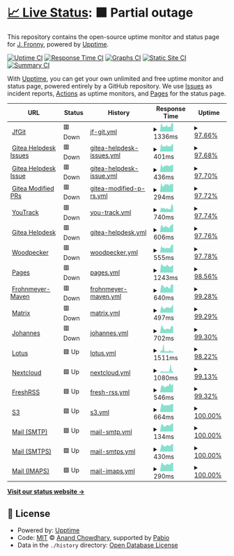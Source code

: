 # [📈 Live Status](https://JFronny.github.io/uptime): <!--live status--> **🟧 Partial outage**

This repository contains the open-source uptime monitor and status page for [J. Fronny](https://jfronny.gitlab.io/), powered by [Upptime](https://github.com/upptime/upptime).

[![Uptime CI](https://github.com/JFronny/uptime/workflows/Uptime%20CI/badge.svg)](https://github.com/JFronny/uptime/actions?query=workflow%3A%22Uptime+CI%22)
[![Response Time CI](https://github.com/JFronny/uptime/workflows/Response%20Time%20CI/badge.svg)](https://github.com/JFronny/uptime/actions?query=workflow%3A%22Response+Time+CI%22)
[![Graphs CI](https://github.com/JFronny/uptime/workflows/Graphs%20CI/badge.svg)](https://github.com/JFronny/uptime/actions?query=workflow%3A%22Graphs+CI%22)
[![Static Site CI](https://github.com/JFronny/uptime/workflows/Static%20Site%20CI/badge.svg)](https://github.com/JFronny/uptime/actions?query=workflow%3A%22Static+Site+CI%22)
[![Summary CI](https://github.com/JFronny/uptime/workflows/Summary%20CI/badge.svg)](https://github.com/JFronny/uptime/actions?query=workflow%3A%22Summary+CI%22)

With [Upptime](https://upptime.js.org), you can get your own unlimited and free uptime monitor and status page, powered entirely by a GitHub repository. We use [Issues](https://github.com/JFronny/uptime/issues) as incident reports, [Actions](https://github.com/JFronny/uptime/actions) as uptime monitors, and [Pages](https://JFronny.github.io/uptime) for the status page.

<!--start: status pages-->
<!-- This summary is generated by Upptime (https://github.com/upptime/upptime) -->
<!-- Do not edit this manually, your changes will be overwritten -->
<!-- prettier-ignore -->
| URL | Status | History | Response Time | Uptime |
| --- | ------ | ------- | ------------- | ------ |
| <img alt="" src="https://icons.duckduckgo.com/ip3/git.frohnmeyer-wds.de.ico" height="13"> [JfGit](https://git.frohnmeyer-wds.de/) | 🟥 Down | [jf-git.yml](https://github.com/JFronny/uptime/commits/HEAD/history/jf-git.yml) | <details><summary><img alt="Response time graph" src="./graphs/jf-git/response-time-week.png" height="20"> 1336ms</summary><br><a href="https://JFronny.github.io/uptime/history/jf-git"><img alt="Response time 987" src="https://img.shields.io/endpoint?url=https%3A%2F%2Fraw.githubusercontent.com%2FJFronny%2Fuptime%2FHEAD%2Fapi%2Fjf-git%2Fresponse-time.json"></a><br><a href="https://JFronny.github.io/uptime/history/jf-git"><img alt="24-hour response time 1807" src="https://img.shields.io/endpoint?url=https%3A%2F%2Fraw.githubusercontent.com%2FJFronny%2Fuptime%2FHEAD%2Fapi%2Fjf-git%2Fresponse-time-day.json"></a><br><a href="https://JFronny.github.io/uptime/history/jf-git"><img alt="7-day response time 1336" src="https://img.shields.io/endpoint?url=https%3A%2F%2Fraw.githubusercontent.com%2FJFronny%2Fuptime%2FHEAD%2Fapi%2Fjf-git%2Fresponse-time-week.json"></a><br><a href="https://JFronny.github.io/uptime/history/jf-git"><img alt="30-day response time 1334" src="https://img.shields.io/endpoint?url=https%3A%2F%2Fraw.githubusercontent.com%2FJFronny%2Fuptime%2FHEAD%2Fapi%2Fjf-git%2Fresponse-time-month.json"></a><br><a href="https://JFronny.github.io/uptime/history/jf-git"><img alt="1-year response time 987" src="https://img.shields.io/endpoint?url=https%3A%2F%2Fraw.githubusercontent.com%2FJFronny%2Fuptime%2FHEAD%2Fapi%2Fjf-git%2Fresponse-time-year.json"></a></details> | <details><summary><a href="https://JFronny.github.io/uptime/history/jf-git">97.66%</a></summary><a href="https://JFronny.github.io/uptime/history/jf-git"><img alt="All-time uptime 98.47%" src="https://img.shields.io/endpoint?url=https%3A%2F%2Fraw.githubusercontent.com%2FJFronny%2Fuptime%2FHEAD%2Fapi%2Fjf-git%2Fuptime.json"></a><br><a href="https://JFronny.github.io/uptime/history/jf-git"><img alt="24-hour uptime 99.62%" src="https://img.shields.io/endpoint?url=https%3A%2F%2Fraw.githubusercontent.com%2FJFronny%2Fuptime%2FHEAD%2Fapi%2Fjf-git%2Fuptime-day.json"></a><br><a href="https://JFronny.github.io/uptime/history/jf-git"><img alt="7-day uptime 97.66%" src="https://img.shields.io/endpoint?url=https%3A%2F%2Fraw.githubusercontent.com%2FJFronny%2Fuptime%2FHEAD%2Fapi%2Fjf-git%2Fuptime-week.json"></a><br><a href="https://JFronny.github.io/uptime/history/jf-git"><img alt="30-day uptime 99.23%" src="https://img.shields.io/endpoint?url=https%3A%2F%2Fraw.githubusercontent.com%2FJFronny%2Fuptime%2FHEAD%2Fapi%2Fjf-git%2Fuptime-month.json"></a><br><a href="https://JFronny.github.io/uptime/history/jf-git"><img alt="1-year uptime 98.47%" src="https://img.shields.io/endpoint?url=https%3A%2F%2Fraw.githubusercontent.com%2FJFronny%2Fuptime%2FHEAD%2Fapi%2Fjf-git%2Fuptime-year.json"></a></details>
| <img alt="" src="https://icons.duckduckgo.com/ip3/git.frohnmeyer-wds.de.ico" height="13"> [Gitea Helpdesk Issues](https://git.frohnmeyer-wds.de/Johannes/Gitea-Helpdesk/issues) | 🟥 Down | [gitea-helpdesk-issues.yml](https://github.com/JFronny/uptime/commits/HEAD/history/gitea-helpdesk-issues.yml) | <details><summary><img alt="Response time graph" src="./graphs/gitea-helpdesk-issues/response-time-week.png" height="20"> 401ms</summary><br><a href="https://JFronny.github.io/uptime/history/gitea-helpdesk-issues"><img alt="Response time 353" src="https://img.shields.io/endpoint?url=https%3A%2F%2Fraw.githubusercontent.com%2FJFronny%2Fuptime%2FHEAD%2Fapi%2Fgitea-helpdesk-issues%2Fresponse-time.json"></a><br><a href="https://JFronny.github.io/uptime/history/gitea-helpdesk-issues"><img alt="24-hour response time 516" src="https://img.shields.io/endpoint?url=https%3A%2F%2Fraw.githubusercontent.com%2FJFronny%2Fuptime%2FHEAD%2Fapi%2Fgitea-helpdesk-issues%2Fresponse-time-day.json"></a><br><a href="https://JFronny.github.io/uptime/history/gitea-helpdesk-issues"><img alt="7-day response time 401" src="https://img.shields.io/endpoint?url=https%3A%2F%2Fraw.githubusercontent.com%2FJFronny%2Fuptime%2FHEAD%2Fapi%2Fgitea-helpdesk-issues%2Fresponse-time-week.json"></a><br><a href="https://JFronny.github.io/uptime/history/gitea-helpdesk-issues"><img alt="30-day response time 397" src="https://img.shields.io/endpoint?url=https%3A%2F%2Fraw.githubusercontent.com%2FJFronny%2Fuptime%2FHEAD%2Fapi%2Fgitea-helpdesk-issues%2Fresponse-time-month.json"></a><br><a href="https://JFronny.github.io/uptime/history/gitea-helpdesk-issues"><img alt="1-year response time 353" src="https://img.shields.io/endpoint?url=https%3A%2F%2Fraw.githubusercontent.com%2FJFronny%2Fuptime%2FHEAD%2Fapi%2Fgitea-helpdesk-issues%2Fresponse-time-year.json"></a></details> | <details><summary><a href="https://JFronny.github.io/uptime/history/gitea-helpdesk-issues">97.68%</a></summary><a href="https://JFronny.github.io/uptime/history/gitea-helpdesk-issues"><img alt="All-time uptime 98.48%" src="https://img.shields.io/endpoint?url=https%3A%2F%2Fraw.githubusercontent.com%2FJFronny%2Fuptime%2FHEAD%2Fapi%2Fgitea-helpdesk-issues%2Fuptime.json"></a><br><a href="https://JFronny.github.io/uptime/history/gitea-helpdesk-issues"><img alt="24-hour uptime 99.65%" src="https://img.shields.io/endpoint?url=https%3A%2F%2Fraw.githubusercontent.com%2FJFronny%2Fuptime%2FHEAD%2Fapi%2Fgitea-helpdesk-issues%2Fuptime-day.json"></a><br><a href="https://JFronny.github.io/uptime/history/gitea-helpdesk-issues"><img alt="7-day uptime 97.68%" src="https://img.shields.io/endpoint?url=https%3A%2F%2Fraw.githubusercontent.com%2FJFronny%2Fuptime%2FHEAD%2Fapi%2Fgitea-helpdesk-issues%2Fuptime-week.json"></a><br><a href="https://JFronny.github.io/uptime/history/gitea-helpdesk-issues"><img alt="30-day uptime 99.23%" src="https://img.shields.io/endpoint?url=https%3A%2F%2Fraw.githubusercontent.com%2FJFronny%2Fuptime%2FHEAD%2Fapi%2Fgitea-helpdesk-issues%2Fuptime-month.json"></a><br><a href="https://JFronny.github.io/uptime/history/gitea-helpdesk-issues"><img alt="1-year uptime 98.48%" src="https://img.shields.io/endpoint?url=https%3A%2F%2Fraw.githubusercontent.com%2FJFronny%2Fuptime%2FHEAD%2Fapi%2Fgitea-helpdesk-issues%2Fuptime-year.json"></a></details>
| <img alt="" src="https://icons.duckduckgo.com/ip3/git.frohnmeyer-wds.de.ico" height="13"> [Gitea Helpdesk Issue](https://git.frohnmeyer-wds.de/Johannes/Gitea-Helpdesk/issues/1) | 🟥 Down | [gitea-helpdesk-issue.yml](https://github.com/JFronny/uptime/commits/HEAD/history/gitea-helpdesk-issue.yml) | <details><summary><img alt="Response time graph" src="./graphs/gitea-helpdesk-issue/response-time-week.png" height="20"> 436ms</summary><br><a href="https://JFronny.github.io/uptime/history/gitea-helpdesk-issue"><img alt="Response time 305" src="https://img.shields.io/endpoint?url=https%3A%2F%2Fraw.githubusercontent.com%2FJFronny%2Fuptime%2FHEAD%2Fapi%2Fgitea-helpdesk-issue%2Fresponse-time.json"></a><br><a href="https://JFronny.github.io/uptime/history/gitea-helpdesk-issue"><img alt="24-hour response time 517" src="https://img.shields.io/endpoint?url=https%3A%2F%2Fraw.githubusercontent.com%2FJFronny%2Fuptime%2FHEAD%2Fapi%2Fgitea-helpdesk-issue%2Fresponse-time-day.json"></a><br><a href="https://JFronny.github.io/uptime/history/gitea-helpdesk-issue"><img alt="7-day response time 436" src="https://img.shields.io/endpoint?url=https%3A%2F%2Fraw.githubusercontent.com%2FJFronny%2Fuptime%2FHEAD%2Fapi%2Fgitea-helpdesk-issue%2Fresponse-time-week.json"></a><br><a href="https://JFronny.github.io/uptime/history/gitea-helpdesk-issue"><img alt="30-day response time 425" src="https://img.shields.io/endpoint?url=https%3A%2F%2Fraw.githubusercontent.com%2FJFronny%2Fuptime%2FHEAD%2Fapi%2Fgitea-helpdesk-issue%2Fresponse-time-month.json"></a><br><a href="https://JFronny.github.io/uptime/history/gitea-helpdesk-issue"><img alt="1-year response time 305" src="https://img.shields.io/endpoint?url=https%3A%2F%2Fraw.githubusercontent.com%2FJFronny%2Fuptime%2FHEAD%2Fapi%2Fgitea-helpdesk-issue%2Fresponse-time-year.json"></a></details> | <details><summary><a href="https://JFronny.github.io/uptime/history/gitea-helpdesk-issue">97.70%</a></summary><a href="https://JFronny.github.io/uptime/history/gitea-helpdesk-issue"><img alt="All-time uptime 98.55%" src="https://img.shields.io/endpoint?url=https%3A%2F%2Fraw.githubusercontent.com%2FJFronny%2Fuptime%2FHEAD%2Fapi%2Fgitea-helpdesk-issue%2Fuptime.json"></a><br><a href="https://JFronny.github.io/uptime/history/gitea-helpdesk-issue"><img alt="24-hour uptime 99.69%" src="https://img.shields.io/endpoint?url=https%3A%2F%2Fraw.githubusercontent.com%2FJFronny%2Fuptime%2FHEAD%2Fapi%2Fgitea-helpdesk-issue%2Fuptime-day.json"></a><br><a href="https://JFronny.github.io/uptime/history/gitea-helpdesk-issue"><img alt="7-day uptime 97.70%" src="https://img.shields.io/endpoint?url=https%3A%2F%2Fraw.githubusercontent.com%2FJFronny%2Fuptime%2FHEAD%2Fapi%2Fgitea-helpdesk-issue%2Fuptime-week.json"></a><br><a href="https://JFronny.github.io/uptime/history/gitea-helpdesk-issue"><img alt="30-day uptime 99.24%" src="https://img.shields.io/endpoint?url=https%3A%2F%2Fraw.githubusercontent.com%2FJFronny%2Fuptime%2FHEAD%2Fapi%2Fgitea-helpdesk-issue%2Fuptime-month.json"></a><br><a href="https://JFronny.github.io/uptime/history/gitea-helpdesk-issue"><img alt="1-year uptime 98.55%" src="https://img.shields.io/endpoint?url=https%3A%2F%2Fraw.githubusercontent.com%2FJFronny%2Fuptime%2FHEAD%2Fapi%2Fgitea-helpdesk-issue%2Fuptime-year.json"></a></details>
| <img alt="" src="https://icons.duckduckgo.com/ip3/git.frohnmeyer-wds.de.ico" height="13"> [Gitea Modified PRs](https://git.frohnmeyer-wds.de/JfMods/VersionChanger/pulls) | 🟥 Down | [gitea-modified-p-rs.yml](https://github.com/JFronny/uptime/commits/HEAD/history/gitea-modified-p-rs.yml) | <details><summary><img alt="Response time graph" src="./graphs/gitea-modified-p-rs/response-time-week.png" height="20"> 294ms</summary><br><a href="https://JFronny.github.io/uptime/history/gitea-modified-p-rs"><img alt="Response time 261" src="https://img.shields.io/endpoint?url=https%3A%2F%2Fraw.githubusercontent.com%2FJFronny%2Fuptime%2FHEAD%2Fapi%2Fgitea-modified-p-rs%2Fresponse-time.json"></a><br><a href="https://JFronny.github.io/uptime/history/gitea-modified-p-rs"><img alt="24-hour response time 339" src="https://img.shields.io/endpoint?url=https%3A%2F%2Fraw.githubusercontent.com%2FJFronny%2Fuptime%2FHEAD%2Fapi%2Fgitea-modified-p-rs%2Fresponse-time-day.json"></a><br><a href="https://JFronny.github.io/uptime/history/gitea-modified-p-rs"><img alt="7-day response time 294" src="https://img.shields.io/endpoint?url=https%3A%2F%2Fraw.githubusercontent.com%2FJFronny%2Fuptime%2FHEAD%2Fapi%2Fgitea-modified-p-rs%2Fresponse-time-week.json"></a><br><a href="https://JFronny.github.io/uptime/history/gitea-modified-p-rs"><img alt="30-day response time 271" src="https://img.shields.io/endpoint?url=https%3A%2F%2Fraw.githubusercontent.com%2FJFronny%2Fuptime%2FHEAD%2Fapi%2Fgitea-modified-p-rs%2Fresponse-time-month.json"></a><br><a href="https://JFronny.github.io/uptime/history/gitea-modified-p-rs"><img alt="1-year response time 261" src="https://img.shields.io/endpoint?url=https%3A%2F%2Fraw.githubusercontent.com%2FJFronny%2Fuptime%2FHEAD%2Fapi%2Fgitea-modified-p-rs%2Fresponse-time-year.json"></a></details> | <details><summary><a href="https://JFronny.github.io/uptime/history/gitea-modified-p-rs">97.72%</a></summary><a href="https://JFronny.github.io/uptime/history/gitea-modified-p-rs"><img alt="All-time uptime 98.64%" src="https://img.shields.io/endpoint?url=https%3A%2F%2Fraw.githubusercontent.com%2FJFronny%2Fuptime%2FHEAD%2Fapi%2Fgitea-modified-p-rs%2Fuptime.json"></a><br><a href="https://JFronny.github.io/uptime/history/gitea-modified-p-rs"><img alt="24-hour uptime 99.72%" src="https://img.shields.io/endpoint?url=https%3A%2F%2Fraw.githubusercontent.com%2FJFronny%2Fuptime%2FHEAD%2Fapi%2Fgitea-modified-p-rs%2Fuptime-day.json"></a><br><a href="https://JFronny.github.io/uptime/history/gitea-modified-p-rs"><img alt="7-day uptime 97.72%" src="https://img.shields.io/endpoint?url=https%3A%2F%2Fraw.githubusercontent.com%2FJFronny%2Fuptime%2FHEAD%2Fapi%2Fgitea-modified-p-rs%2Fuptime-week.json"></a><br><a href="https://JFronny.github.io/uptime/history/gitea-modified-p-rs"><img alt="30-day uptime 99.24%" src="https://img.shields.io/endpoint?url=https%3A%2F%2Fraw.githubusercontent.com%2FJFronny%2Fuptime%2FHEAD%2Fapi%2Fgitea-modified-p-rs%2Fuptime-month.json"></a><br><a href="https://JFronny.github.io/uptime/history/gitea-modified-p-rs"><img alt="1-year uptime 98.64%" src="https://img.shields.io/endpoint?url=https%3A%2F%2Fraw.githubusercontent.com%2FJFronny%2Fuptime%2FHEAD%2Fapi%2Fgitea-modified-p-rs%2Fuptime-year.json"></a></details>
| <img alt="" src="https://icons.duckduckgo.com/ip3/youtrack.frohnmeyer-wds.de.ico" height="13"> [YouTrack](https://youtrack.frohnmeyer-wds.de/form/cc0e428b-e887-4487-a90a-9e12b28ff4a4) | 🟥 Down | [you-track.yml](https://github.com/JFronny/uptime/commits/HEAD/history/you-track.yml) | <details><summary><img alt="Response time graph" src="./graphs/you-track/response-time-week.png" height="20"> 740ms</summary><br><a href="https://JFronny.github.io/uptime/history/you-track"><img alt="Response time 678" src="https://img.shields.io/endpoint?url=https%3A%2F%2Fraw.githubusercontent.com%2FJFronny%2Fuptime%2FHEAD%2Fapi%2Fyou-track%2Fresponse-time.json"></a><br><a href="https://JFronny.github.io/uptime/history/you-track"><img alt="24-hour response time 926" src="https://img.shields.io/endpoint?url=https%3A%2F%2Fraw.githubusercontent.com%2FJFronny%2Fuptime%2FHEAD%2Fapi%2Fyou-track%2Fresponse-time-day.json"></a><br><a href="https://JFronny.github.io/uptime/history/you-track"><img alt="7-day response time 740" src="https://img.shields.io/endpoint?url=https%3A%2F%2Fraw.githubusercontent.com%2FJFronny%2Fuptime%2FHEAD%2Fapi%2Fyou-track%2Fresponse-time-week.json"></a><br><a href="https://JFronny.github.io/uptime/history/you-track"><img alt="30-day response time 710" src="https://img.shields.io/endpoint?url=https%3A%2F%2Fraw.githubusercontent.com%2FJFronny%2Fuptime%2FHEAD%2Fapi%2Fyou-track%2Fresponse-time-month.json"></a><br><a href="https://JFronny.github.io/uptime/history/you-track"><img alt="1-year response time 678" src="https://img.shields.io/endpoint?url=https%3A%2F%2Fraw.githubusercontent.com%2FJFronny%2Fuptime%2FHEAD%2Fapi%2Fyou-track%2Fresponse-time-year.json"></a></details> | <details><summary><a href="https://JFronny.github.io/uptime/history/you-track">97.74%</a></summary><a href="https://JFronny.github.io/uptime/history/you-track"><img alt="All-time uptime 98.97%" src="https://img.shields.io/endpoint?url=https%3A%2F%2Fraw.githubusercontent.com%2FJFronny%2Fuptime%2FHEAD%2Fapi%2Fyou-track%2Fuptime.json"></a><br><a href="https://JFronny.github.io/uptime/history/you-track"><img alt="24-hour uptime 99.76%" src="https://img.shields.io/endpoint?url=https%3A%2F%2Fraw.githubusercontent.com%2FJFronny%2Fuptime%2FHEAD%2Fapi%2Fyou-track%2Fuptime-day.json"></a><br><a href="https://JFronny.github.io/uptime/history/you-track"><img alt="7-day uptime 97.74%" src="https://img.shields.io/endpoint?url=https%3A%2F%2Fraw.githubusercontent.com%2FJFronny%2Fuptime%2FHEAD%2Fapi%2Fyou-track%2Fuptime-week.json"></a><br><a href="https://JFronny.github.io/uptime/history/you-track"><img alt="30-day uptime 99.21%" src="https://img.shields.io/endpoint?url=https%3A%2F%2Fraw.githubusercontent.com%2FJFronny%2Fuptime%2FHEAD%2Fapi%2Fyou-track%2Fuptime-month.json"></a><br><a href="https://JFronny.github.io/uptime/history/you-track"><img alt="1-year uptime 98.97%" src="https://img.shields.io/endpoint?url=https%3A%2F%2Fraw.githubusercontent.com%2FJFronny%2Fuptime%2FHEAD%2Fapi%2Fyou-track%2Fuptime-year.json"></a></details>
| <img alt="" src="https://icons.duckduckgo.com/ip3/helpdesk.frohnmeyer-wds.de.ico" height="13"> [Gitea Helpdesk](https://helpdesk.frohnmeyer-wds.de/) | 🟥 Down | [gitea-helpdesk.yml](https://github.com/JFronny/uptime/commits/HEAD/history/gitea-helpdesk.yml) | <details><summary><img alt="Response time graph" src="./graphs/gitea-helpdesk/response-time-week.png" height="20"> 606ms</summary><br><a href="https://JFronny.github.io/uptime/history/gitea-helpdesk"><img alt="Response time 622" src="https://img.shields.io/endpoint?url=https%3A%2F%2Fraw.githubusercontent.com%2FJFronny%2Fuptime%2FHEAD%2Fapi%2Fgitea-helpdesk%2Fresponse-time.json"></a><br><a href="https://JFronny.github.io/uptime/history/gitea-helpdesk"><img alt="24-hour response time 827" src="https://img.shields.io/endpoint?url=https%3A%2F%2Fraw.githubusercontent.com%2FJFronny%2Fuptime%2FHEAD%2Fapi%2Fgitea-helpdesk%2Fresponse-time-day.json"></a><br><a href="https://JFronny.github.io/uptime/history/gitea-helpdesk"><img alt="7-day response time 606" src="https://img.shields.io/endpoint?url=https%3A%2F%2Fraw.githubusercontent.com%2FJFronny%2Fuptime%2FHEAD%2Fapi%2Fgitea-helpdesk%2Fresponse-time-week.json"></a><br><a href="https://JFronny.github.io/uptime/history/gitea-helpdesk"><img alt="30-day response time 634" src="https://img.shields.io/endpoint?url=https%3A%2F%2Fraw.githubusercontent.com%2FJFronny%2Fuptime%2FHEAD%2Fapi%2Fgitea-helpdesk%2Fresponse-time-month.json"></a><br><a href="https://JFronny.github.io/uptime/history/gitea-helpdesk"><img alt="1-year response time 622" src="https://img.shields.io/endpoint?url=https%3A%2F%2Fraw.githubusercontent.com%2FJFronny%2Fuptime%2FHEAD%2Fapi%2Fgitea-helpdesk%2Fresponse-time-year.json"></a></details> | <details><summary><a href="https://JFronny.github.io/uptime/history/gitea-helpdesk">97.76%</a></summary><a href="https://JFronny.github.io/uptime/history/gitea-helpdesk"><img alt="All-time uptime 99.00%" src="https://img.shields.io/endpoint?url=https%3A%2F%2Fraw.githubusercontent.com%2FJFronny%2Fuptime%2FHEAD%2Fapi%2Fgitea-helpdesk%2Fuptime.json"></a><br><a href="https://JFronny.github.io/uptime/history/gitea-helpdesk"><img alt="24-hour uptime 99.79%" src="https://img.shields.io/endpoint?url=https%3A%2F%2Fraw.githubusercontent.com%2FJFronny%2Fuptime%2FHEAD%2Fapi%2Fgitea-helpdesk%2Fuptime-day.json"></a><br><a href="https://JFronny.github.io/uptime/history/gitea-helpdesk"><img alt="7-day uptime 97.76%" src="https://img.shields.io/endpoint?url=https%3A%2F%2Fraw.githubusercontent.com%2FJFronny%2Fuptime%2FHEAD%2Fapi%2Fgitea-helpdesk%2Fuptime-week.json"></a><br><a href="https://JFronny.github.io/uptime/history/gitea-helpdesk"><img alt="30-day uptime 99.30%" src="https://img.shields.io/endpoint?url=https%3A%2F%2Fraw.githubusercontent.com%2FJFronny%2Fuptime%2FHEAD%2Fapi%2Fgitea-helpdesk%2Fuptime-month.json"></a><br><a href="https://JFronny.github.io/uptime/history/gitea-helpdesk"><img alt="1-year uptime 99.00%" src="https://img.shields.io/endpoint?url=https%3A%2F%2Fraw.githubusercontent.com%2FJFronny%2Fuptime%2FHEAD%2Fapi%2Fgitea-helpdesk%2Fuptime-year.json"></a></details>
| <img alt="" src="https://icons.duckduckgo.com/ip3/ci.frohnmeyer-wds.de.ico" height="13"> [Woodpecker](https://ci.frohnmeyer-wds.de/repos/28) | 🟥 Down | [woodpecker.yml](https://github.com/JFronny/uptime/commits/HEAD/history/woodpecker.yml) | <details><summary><img alt="Response time graph" src="./graphs/woodpecker/response-time-week.png" height="20"> 555ms</summary><br><a href="https://JFronny.github.io/uptime/history/woodpecker"><img alt="Response time 630" src="https://img.shields.io/endpoint?url=https%3A%2F%2Fraw.githubusercontent.com%2FJFronny%2Fuptime%2FHEAD%2Fapi%2Fwoodpecker%2Fresponse-time.json"></a><br><a href="https://JFronny.github.io/uptime/history/woodpecker"><img alt="24-hour response time 792" src="https://img.shields.io/endpoint?url=https%3A%2F%2Fraw.githubusercontent.com%2FJFronny%2Fuptime%2FHEAD%2Fapi%2Fwoodpecker%2Fresponse-time-day.json"></a><br><a href="https://JFronny.github.io/uptime/history/woodpecker"><img alt="7-day response time 555" src="https://img.shields.io/endpoint?url=https%3A%2F%2Fraw.githubusercontent.com%2FJFronny%2Fuptime%2FHEAD%2Fapi%2Fwoodpecker%2Fresponse-time-week.json"></a><br><a href="https://JFronny.github.io/uptime/history/woodpecker"><img alt="30-day response time 616" src="https://img.shields.io/endpoint?url=https%3A%2F%2Fraw.githubusercontent.com%2FJFronny%2Fuptime%2FHEAD%2Fapi%2Fwoodpecker%2Fresponse-time-month.json"></a><br><a href="https://JFronny.github.io/uptime/history/woodpecker"><img alt="1-year response time 630" src="https://img.shields.io/endpoint?url=https%3A%2F%2Fraw.githubusercontent.com%2FJFronny%2Fuptime%2FHEAD%2Fapi%2Fwoodpecker%2Fresponse-time-year.json"></a></details> | <details><summary><a href="https://JFronny.github.io/uptime/history/woodpecker">97.78%</a></summary><a href="https://JFronny.github.io/uptime/history/woodpecker"><img alt="All-time uptime 96.31%" src="https://img.shields.io/endpoint?url=https%3A%2F%2Fraw.githubusercontent.com%2FJFronny%2Fuptime%2FHEAD%2Fapi%2Fwoodpecker%2Fuptime.json"></a><br><a href="https://JFronny.github.io/uptime/history/woodpecker"><img alt="24-hour uptime 99.83%" src="https://img.shields.io/endpoint?url=https%3A%2F%2Fraw.githubusercontent.com%2FJFronny%2Fuptime%2FHEAD%2Fapi%2Fwoodpecker%2Fuptime-day.json"></a><br><a href="https://JFronny.github.io/uptime/history/woodpecker"><img alt="7-day uptime 97.78%" src="https://img.shields.io/endpoint?url=https%3A%2F%2Fraw.githubusercontent.com%2FJFronny%2Fuptime%2FHEAD%2Fapi%2Fwoodpecker%2Fuptime-week.json"></a><br><a href="https://JFronny.github.io/uptime/history/woodpecker"><img alt="30-day uptime 99.49%" src="https://img.shields.io/endpoint?url=https%3A%2F%2Fraw.githubusercontent.com%2FJFronny%2Fuptime%2FHEAD%2Fapi%2Fwoodpecker%2Fuptime-month.json"></a><br><a href="https://JFronny.github.io/uptime/history/woodpecker"><img alt="1-year uptime 96.31%" src="https://img.shields.io/endpoint?url=https%3A%2F%2Fraw.githubusercontent.com%2FJFronny%2Fuptime%2FHEAD%2Fapi%2Fwoodpecker%2Fuptime-year.json"></a></details>
| <img alt="" src="https://icons.duckduckgo.com/ip3/pages.frohnmeyer-wds.de.ico" height="13"> [Pages](https://pages.frohnmeyer-wds.de/JfMods/Respackopts/) | 🟥 Down | [pages.yml](https://github.com/JFronny/uptime/commits/HEAD/history/pages.yml) | <details><summary><img alt="Response time graph" src="./graphs/pages/response-time-week.png" height="20"> 1243ms</summary><br><a href="https://JFronny.github.io/uptime/history/pages"><img alt="Response time 682" src="https://img.shields.io/endpoint?url=https%3A%2F%2Fraw.githubusercontent.com%2FJFronny%2Fuptime%2FHEAD%2Fapi%2Fpages%2Fresponse-time.json"></a><br><a href="https://JFronny.github.io/uptime/history/pages"><img alt="24-hour response time 1390" src="https://img.shields.io/endpoint?url=https%3A%2F%2Fraw.githubusercontent.com%2FJFronny%2Fuptime%2FHEAD%2Fapi%2Fpages%2Fresponse-time-day.json"></a><br><a href="https://JFronny.github.io/uptime/history/pages"><img alt="7-day response time 1243" src="https://img.shields.io/endpoint?url=https%3A%2F%2Fraw.githubusercontent.com%2FJFronny%2Fuptime%2FHEAD%2Fapi%2Fpages%2Fresponse-time-week.json"></a><br><a href="https://JFronny.github.io/uptime/history/pages"><img alt="30-day response time 936" src="https://img.shields.io/endpoint?url=https%3A%2F%2Fraw.githubusercontent.com%2FJFronny%2Fuptime%2FHEAD%2Fapi%2Fpages%2Fresponse-time-month.json"></a><br><a href="https://JFronny.github.io/uptime/history/pages"><img alt="1-year response time 682" src="https://img.shields.io/endpoint?url=https%3A%2F%2Fraw.githubusercontent.com%2FJFronny%2Fuptime%2FHEAD%2Fapi%2Fpages%2Fresponse-time-year.json"></a></details> | <details><summary><a href="https://JFronny.github.io/uptime/history/pages">98.56%</a></summary><a href="https://JFronny.github.io/uptime/history/pages"><img alt="All-time uptime 99.14%" src="https://img.shields.io/endpoint?url=https%3A%2F%2Fraw.githubusercontent.com%2FJFronny%2Fuptime%2FHEAD%2Fapi%2Fpages%2Fuptime.json"></a><br><a href="https://JFronny.github.io/uptime/history/pages"><img alt="24-hour uptime 99.86%" src="https://img.shields.io/endpoint?url=https%3A%2F%2Fraw.githubusercontent.com%2FJFronny%2Fuptime%2FHEAD%2Fapi%2Fpages%2Fuptime-day.json"></a><br><a href="https://JFronny.github.io/uptime/history/pages"><img alt="7-day uptime 98.56%" src="https://img.shields.io/endpoint?url=https%3A%2F%2Fraw.githubusercontent.com%2FJFronny%2Fuptime%2FHEAD%2Fapi%2Fpages%2Fuptime-week.json"></a><br><a href="https://JFronny.github.io/uptime/history/pages"><img alt="30-day uptime 99.39%" src="https://img.shields.io/endpoint?url=https%3A%2F%2Fraw.githubusercontent.com%2FJFronny%2Fuptime%2FHEAD%2Fapi%2Fpages%2Fuptime-month.json"></a><br><a href="https://JFronny.github.io/uptime/history/pages"><img alt="1-year uptime 99.14%" src="https://img.shields.io/endpoint?url=https%3A%2F%2Fraw.githubusercontent.com%2FJFronny%2Fuptime%2FHEAD%2Fapi%2Fpages%2Fuptime-year.json"></a></details>
| <img alt="" src="https://icons.duckduckgo.com/ip3/maven.frohnmeyer-wds.de.ico" height="13"> [Frohnmeyer-Maven](https://maven.frohnmeyer-wds.de/artifacts/io/gitlab/jfronny/commons-bom/maven-metadata.xml) | 🟥 Down | [frohnmeyer-maven.yml](https://github.com/JFronny/uptime/commits/HEAD/history/frohnmeyer-maven.yml) | <details><summary><img alt="Response time graph" src="./graphs/frohnmeyer-maven/response-time-week.png" height="20"> 640ms</summary><br><a href="https://JFronny.github.io/uptime/history/frohnmeyer-maven"><img alt="Response time 577" src="https://img.shields.io/endpoint?url=https%3A%2F%2Fraw.githubusercontent.com%2FJFronny%2Fuptime%2FHEAD%2Fapi%2Ffrohnmeyer-maven%2Fresponse-time.json"></a><br><a href="https://JFronny.github.io/uptime/history/frohnmeyer-maven"><img alt="24-hour response time 807" src="https://img.shields.io/endpoint?url=https%3A%2F%2Fraw.githubusercontent.com%2FJFronny%2Fuptime%2FHEAD%2Fapi%2Ffrohnmeyer-maven%2Fresponse-time-day.json"></a><br><a href="https://JFronny.github.io/uptime/history/frohnmeyer-maven"><img alt="7-day response time 640" src="https://img.shields.io/endpoint?url=https%3A%2F%2Fraw.githubusercontent.com%2FJFronny%2Fuptime%2FHEAD%2Fapi%2Ffrohnmeyer-maven%2Fresponse-time-week.json"></a><br><a href="https://JFronny.github.io/uptime/history/frohnmeyer-maven"><img alt="30-day response time 602" src="https://img.shields.io/endpoint?url=https%3A%2F%2Fraw.githubusercontent.com%2FJFronny%2Fuptime%2FHEAD%2Fapi%2Ffrohnmeyer-maven%2Fresponse-time-month.json"></a><br><a href="https://JFronny.github.io/uptime/history/frohnmeyer-maven"><img alt="1-year response time 577" src="https://img.shields.io/endpoint?url=https%3A%2F%2Fraw.githubusercontent.com%2FJFronny%2Fuptime%2FHEAD%2Fapi%2Ffrohnmeyer-maven%2Fresponse-time-year.json"></a></details> | <details><summary><a href="https://JFronny.github.io/uptime/history/frohnmeyer-maven">99.28%</a></summary><a href="https://JFronny.github.io/uptime/history/frohnmeyer-maven"><img alt="All-time uptime 99.21%" src="https://img.shields.io/endpoint?url=https%3A%2F%2Fraw.githubusercontent.com%2FJFronny%2Fuptime%2FHEAD%2Fapi%2Ffrohnmeyer-maven%2Fuptime.json"></a><br><a href="https://JFronny.github.io/uptime/history/frohnmeyer-maven"><img alt="24-hour uptime 99.89%" src="https://img.shields.io/endpoint?url=https%3A%2F%2Fraw.githubusercontent.com%2FJFronny%2Fuptime%2FHEAD%2Fapi%2Ffrohnmeyer-maven%2Fuptime-day.json"></a><br><a href="https://JFronny.github.io/uptime/history/frohnmeyer-maven"><img alt="7-day uptime 99.28%" src="https://img.shields.io/endpoint?url=https%3A%2F%2Fraw.githubusercontent.com%2FJFronny%2Fuptime%2FHEAD%2Fapi%2Ffrohnmeyer-maven%2Fuptime-week.json"></a><br><a href="https://JFronny.github.io/uptime/history/frohnmeyer-maven"><img alt="30-day uptime 99.79%" src="https://img.shields.io/endpoint?url=https%3A%2F%2Fraw.githubusercontent.com%2FJFronny%2Fuptime%2FHEAD%2Fapi%2Ffrohnmeyer-maven%2Fuptime-month.json"></a><br><a href="https://JFronny.github.io/uptime/history/frohnmeyer-maven"><img alt="1-year uptime 99.21%" src="https://img.shields.io/endpoint?url=https%3A%2F%2Fraw.githubusercontent.com%2FJFronny%2Fuptime%2FHEAD%2Fapi%2Ffrohnmeyer-maven%2Fuptime-year.json"></a></details>
| <img alt="" src="https://icons.duckduckgo.com/ip3/matrix.frohnmeyer-wds.de.ico" height="13"> [Matrix](https://matrix.frohnmeyer-wds.de/_matrix/client/versions) | 🟥 Down | [matrix.yml](https://github.com/JFronny/uptime/commits/HEAD/history/matrix.yml) | <details><summary><img alt="Response time graph" src="./graphs/matrix/response-time-week.png" height="20"> 497ms</summary><br><a href="https://JFronny.github.io/uptime/history/matrix"><img alt="Response time 544" src="https://img.shields.io/endpoint?url=https%3A%2F%2Fraw.githubusercontent.com%2FJFronny%2Fuptime%2FHEAD%2Fapi%2Fmatrix%2Fresponse-time.json"></a><br><a href="https://JFronny.github.io/uptime/history/matrix"><img alt="24-hour response time 752" src="https://img.shields.io/endpoint?url=https%3A%2F%2Fraw.githubusercontent.com%2FJFronny%2Fuptime%2FHEAD%2Fapi%2Fmatrix%2Fresponse-time-day.json"></a><br><a href="https://JFronny.github.io/uptime/history/matrix"><img alt="7-day response time 497" src="https://img.shields.io/endpoint?url=https%3A%2F%2Fraw.githubusercontent.com%2FJFronny%2Fuptime%2FHEAD%2Fapi%2Fmatrix%2Fresponse-time-week.json"></a><br><a href="https://JFronny.github.io/uptime/history/matrix"><img alt="30-day response time 512" src="https://img.shields.io/endpoint?url=https%3A%2F%2Fraw.githubusercontent.com%2FJFronny%2Fuptime%2FHEAD%2Fapi%2Fmatrix%2Fresponse-time-month.json"></a><br><a href="https://JFronny.github.io/uptime/history/matrix"><img alt="1-year response time 544" src="https://img.shields.io/endpoint?url=https%3A%2F%2Fraw.githubusercontent.com%2FJFronny%2Fuptime%2FHEAD%2Fapi%2Fmatrix%2Fresponse-time-year.json"></a></details> | <details><summary><a href="https://JFronny.github.io/uptime/history/matrix">99.29%</a></summary><a href="https://JFronny.github.io/uptime/history/matrix"><img alt="All-time uptime 98.87%" src="https://img.shields.io/endpoint?url=https%3A%2F%2Fraw.githubusercontent.com%2FJFronny%2Fuptime%2FHEAD%2Fapi%2Fmatrix%2Fuptime.json"></a><br><a href="https://JFronny.github.io/uptime/history/matrix"><img alt="24-hour uptime 99.93%" src="https://img.shields.io/endpoint?url=https%3A%2F%2Fraw.githubusercontent.com%2FJFronny%2Fuptime%2FHEAD%2Fapi%2Fmatrix%2Fuptime-day.json"></a><br><a href="https://JFronny.github.io/uptime/history/matrix"><img alt="7-day uptime 99.29%" src="https://img.shields.io/endpoint?url=https%3A%2F%2Fraw.githubusercontent.com%2FJFronny%2Fuptime%2FHEAD%2Fapi%2Fmatrix%2Fuptime-week.json"></a><br><a href="https://JFronny.github.io/uptime/history/matrix"><img alt="30-day uptime 99.84%" src="https://img.shields.io/endpoint?url=https%3A%2F%2Fraw.githubusercontent.com%2FJFronny%2Fuptime%2FHEAD%2Fapi%2Fmatrix%2Fuptime-month.json"></a><br><a href="https://JFronny.github.io/uptime/history/matrix"><img alt="1-year uptime 98.87%" src="https://img.shields.io/endpoint?url=https%3A%2F%2Fraw.githubusercontent.com%2FJFronny%2Fuptime%2FHEAD%2Fapi%2Fmatrix%2Fuptime-year.json"></a></details>
| <img alt="" src="https://icons.duckduckgo.com/ip3/johannes.frohnmeyer-wds.de.ico" height="13"> [Johannes](https://johannes.frohnmeyer-wds.de/schule/sport/praesentation/) | 🟥 Down | [johannes.yml](https://github.com/JFronny/uptime/commits/HEAD/history/johannes.yml) | <details><summary><img alt="Response time graph" src="./graphs/johannes/response-time-week.png" height="20"> 702ms</summary><br><a href="https://JFronny.github.io/uptime/history/johannes"><img alt="Response time 664" src="https://img.shields.io/endpoint?url=https%3A%2F%2Fraw.githubusercontent.com%2FJFronny%2Fuptime%2FHEAD%2Fapi%2Fjohannes%2Fresponse-time.json"></a><br><a href="https://JFronny.github.io/uptime/history/johannes"><img alt="24-hour response time 843" src="https://img.shields.io/endpoint?url=https%3A%2F%2Fraw.githubusercontent.com%2FJFronny%2Fuptime%2FHEAD%2Fapi%2Fjohannes%2Fresponse-time-day.json"></a><br><a href="https://JFronny.github.io/uptime/history/johannes"><img alt="7-day response time 702" src="https://img.shields.io/endpoint?url=https%3A%2F%2Fraw.githubusercontent.com%2FJFronny%2Fuptime%2FHEAD%2Fapi%2Fjohannes%2Fresponse-time-week.json"></a><br><a href="https://JFronny.github.io/uptime/history/johannes"><img alt="30-day response time 649" src="https://img.shields.io/endpoint?url=https%3A%2F%2Fraw.githubusercontent.com%2FJFronny%2Fuptime%2FHEAD%2Fapi%2Fjohannes%2Fresponse-time-month.json"></a><br><a href="https://JFronny.github.io/uptime/history/johannes"><img alt="1-year response time 664" src="https://img.shields.io/endpoint?url=https%3A%2F%2Fraw.githubusercontent.com%2FJFronny%2Fuptime%2FHEAD%2Fapi%2Fjohannes%2Fresponse-time-year.json"></a></details> | <details><summary><a href="https://JFronny.github.io/uptime/history/johannes">99.30%</a></summary><a href="https://JFronny.github.io/uptime/history/johannes"><img alt="All-time uptime 99.27%" src="https://img.shields.io/endpoint?url=https%3A%2F%2Fraw.githubusercontent.com%2FJFronny%2Fuptime%2FHEAD%2Fapi%2Fjohannes%2Fuptime.json"></a><br><a href="https://JFronny.github.io/uptime/history/johannes"><img alt="24-hour uptime 99.96%" src="https://img.shields.io/endpoint?url=https%3A%2F%2Fraw.githubusercontent.com%2FJFronny%2Fuptime%2FHEAD%2Fapi%2Fjohannes%2Fuptime-day.json"></a><br><a href="https://JFronny.github.io/uptime/history/johannes"><img alt="7-day uptime 99.30%" src="https://img.shields.io/endpoint?url=https%3A%2F%2Fraw.githubusercontent.com%2FJFronny%2Fuptime%2FHEAD%2Fapi%2Fjohannes%2Fuptime-week.json"></a><br><a href="https://JFronny.github.io/uptime/history/johannes"><img alt="30-day uptime 99.84%" src="https://img.shields.io/endpoint?url=https%3A%2F%2Fraw.githubusercontent.com%2FJFronny%2Fuptime%2FHEAD%2Fapi%2Fjohannes%2Fuptime-month.json"></a><br><a href="https://JFronny.github.io/uptime/history/johannes"><img alt="1-year uptime 99.27%" src="https://img.shields.io/endpoint?url=https%3A%2F%2Fraw.githubusercontent.com%2FJFronny%2Fuptime%2FHEAD%2Fapi%2Fjohannes%2Fuptime-year.json"></a></details>
| <img alt="" src="https://icons.duckduckgo.com/ip3/lotus.frohnmeyer-wds.de.ico" height="13"> [Lotus](https://lotus.frohnmeyer-wds.de/feed.rss) | 🟩 Up | [lotus.yml](https://github.com/JFronny/uptime/commits/HEAD/history/lotus.yml) | <details><summary><img alt="Response time graph" src="./graphs/lotus/response-time-week.png" height="20"> 1511ms</summary><br><a href="https://JFronny.github.io/uptime/history/lotus"><img alt="Response time 1918" src="https://img.shields.io/endpoint?url=https%3A%2F%2Fraw.githubusercontent.com%2FJFronny%2Fuptime%2FHEAD%2Fapi%2Flotus%2Fresponse-time.json"></a><br><a href="https://JFronny.github.io/uptime/history/lotus"><img alt="24-hour response time 1195" src="https://img.shields.io/endpoint?url=https%3A%2F%2Fraw.githubusercontent.com%2FJFronny%2Fuptime%2FHEAD%2Fapi%2Flotus%2Fresponse-time-day.json"></a><br><a href="https://JFronny.github.io/uptime/history/lotus"><img alt="7-day response time 1511" src="https://img.shields.io/endpoint?url=https%3A%2F%2Fraw.githubusercontent.com%2FJFronny%2Fuptime%2FHEAD%2Fapi%2Flotus%2Fresponse-time-week.json"></a><br><a href="https://JFronny.github.io/uptime/history/lotus"><img alt="30-day response time 1974" src="https://img.shields.io/endpoint?url=https%3A%2F%2Fraw.githubusercontent.com%2FJFronny%2Fuptime%2FHEAD%2Fapi%2Flotus%2Fresponse-time-month.json"></a><br><a href="https://JFronny.github.io/uptime/history/lotus"><img alt="1-year response time 1918" src="https://img.shields.io/endpoint?url=https%3A%2F%2Fraw.githubusercontent.com%2FJFronny%2Fuptime%2FHEAD%2Fapi%2Flotus%2Fresponse-time-year.json"></a></details> | <details><summary><a href="https://JFronny.github.io/uptime/history/lotus">98.22%</a></summary><a href="https://JFronny.github.io/uptime/history/lotus"><img alt="All-time uptime 98.73%" src="https://img.shields.io/endpoint?url=https%3A%2F%2Fraw.githubusercontent.com%2FJFronny%2Fuptime%2FHEAD%2Fapi%2Flotus%2Fuptime.json"></a><br><a href="https://JFronny.github.io/uptime/history/lotus"><img alt="24-hour uptime 100.00%" src="https://img.shields.io/endpoint?url=https%3A%2F%2Fraw.githubusercontent.com%2FJFronny%2Fuptime%2FHEAD%2Fapi%2Flotus%2Fuptime-day.json"></a><br><a href="https://JFronny.github.io/uptime/history/lotus"><img alt="7-day uptime 98.22%" src="https://img.shields.io/endpoint?url=https%3A%2F%2Fraw.githubusercontent.com%2FJFronny%2Fuptime%2FHEAD%2Fapi%2Flotus%2Fuptime-week.json"></a><br><a href="https://JFronny.github.io/uptime/history/lotus"><img alt="30-day uptime 99.39%" src="https://img.shields.io/endpoint?url=https%3A%2F%2Fraw.githubusercontent.com%2FJFronny%2Fuptime%2FHEAD%2Fapi%2Flotus%2Fuptime-month.json"></a><br><a href="https://JFronny.github.io/uptime/history/lotus"><img alt="1-year uptime 98.73%" src="https://img.shields.io/endpoint?url=https%3A%2F%2Fraw.githubusercontent.com%2FJFronny%2Fuptime%2FHEAD%2Fapi%2Flotus%2Fuptime-year.json"></a></details>
| <img alt="" src="https://icons.duckduckgo.com/ip3/nextcloud.frohnmeyer-wds.de.ico" height="13"> [Nextcloud](https://nextcloud.frohnmeyer-wds.de/s/5LHM53735gsamFE) | 🟩 Up | [nextcloud.yml](https://github.com/JFronny/uptime/commits/HEAD/history/nextcloud.yml) | <details><summary><img alt="Response time graph" src="./graphs/nextcloud/response-time-week.png" height="20"> 1080ms</summary><br><a href="https://JFronny.github.io/uptime/history/nextcloud"><img alt="Response time 728" src="https://img.shields.io/endpoint?url=https%3A%2F%2Fraw.githubusercontent.com%2FJFronny%2Fuptime%2FHEAD%2Fapi%2Fnextcloud%2Fresponse-time.json"></a><br><a href="https://JFronny.github.io/uptime/history/nextcloud"><img alt="24-hour response time 860" src="https://img.shields.io/endpoint?url=https%3A%2F%2Fraw.githubusercontent.com%2FJFronny%2Fuptime%2FHEAD%2Fapi%2Fnextcloud%2Fresponse-time-day.json"></a><br><a href="https://JFronny.github.io/uptime/history/nextcloud"><img alt="7-day response time 1080" src="https://img.shields.io/endpoint?url=https%3A%2F%2Fraw.githubusercontent.com%2FJFronny%2Fuptime%2FHEAD%2Fapi%2Fnextcloud%2Fresponse-time-week.json"></a><br><a href="https://JFronny.github.io/uptime/history/nextcloud"><img alt="30-day response time 855" src="https://img.shields.io/endpoint?url=https%3A%2F%2Fraw.githubusercontent.com%2FJFronny%2Fuptime%2FHEAD%2Fapi%2Fnextcloud%2Fresponse-time-month.json"></a><br><a href="https://JFronny.github.io/uptime/history/nextcloud"><img alt="1-year response time 728" src="https://img.shields.io/endpoint?url=https%3A%2F%2Fraw.githubusercontent.com%2FJFronny%2Fuptime%2FHEAD%2Fapi%2Fnextcloud%2Fresponse-time-year.json"></a></details> | <details><summary><a href="https://JFronny.github.io/uptime/history/nextcloud">99.13%</a></summary><a href="https://JFronny.github.io/uptime/history/nextcloud"><img alt="All-time uptime 99.06%" src="https://img.shields.io/endpoint?url=https%3A%2F%2Fraw.githubusercontent.com%2FJFronny%2Fuptime%2FHEAD%2Fapi%2Fnextcloud%2Fuptime.json"></a><br><a href="https://JFronny.github.io/uptime/history/nextcloud"><img alt="24-hour uptime 100.00%" src="https://img.shields.io/endpoint?url=https%3A%2F%2Fraw.githubusercontent.com%2FJFronny%2Fuptime%2FHEAD%2Fapi%2Fnextcloud%2Fuptime-day.json"></a><br><a href="https://JFronny.github.io/uptime/history/nextcloud"><img alt="7-day uptime 99.13%" src="https://img.shields.io/endpoint?url=https%3A%2F%2Fraw.githubusercontent.com%2FJFronny%2Fuptime%2FHEAD%2Fapi%2Fnextcloud%2Fuptime-week.json"></a><br><a href="https://JFronny.github.io/uptime/history/nextcloud"><img alt="30-day uptime 99.80%" src="https://img.shields.io/endpoint?url=https%3A%2F%2Fraw.githubusercontent.com%2FJFronny%2Fuptime%2FHEAD%2Fapi%2Fnextcloud%2Fuptime-month.json"></a><br><a href="https://JFronny.github.io/uptime/history/nextcloud"><img alt="1-year uptime 99.06%" src="https://img.shields.io/endpoint?url=https%3A%2F%2Fraw.githubusercontent.com%2FJFronny%2Fuptime%2FHEAD%2Fapi%2Fnextcloud%2Fuptime-year.json"></a></details>
| <img alt="" src="https://icons.duckduckgo.com/ip3/rss.frohnmeyer-wds.de.ico" height="13"> [FreshRSS](https://rss.frohnmeyer-wds.de/i/?a=about) | 🟩 Up | [fresh-rss.yml](https://github.com/JFronny/uptime/commits/HEAD/history/fresh-rss.yml) | <details><summary><img alt="Response time graph" src="./graphs/fresh-rss/response-time-week.png" height="20"> 546ms</summary><br><a href="https://JFronny.github.io/uptime/history/fresh-rss"><img alt="Response time 733" src="https://img.shields.io/endpoint?url=https%3A%2F%2Fraw.githubusercontent.com%2FJFronny%2Fuptime%2FHEAD%2Fapi%2Ffresh-rss%2Fresponse-time.json"></a><br><a href="https://JFronny.github.io/uptime/history/fresh-rss"><img alt="24-hour response time 683" src="https://img.shields.io/endpoint?url=https%3A%2F%2Fraw.githubusercontent.com%2FJFronny%2Fuptime%2FHEAD%2Fapi%2Ffresh-rss%2Fresponse-time-day.json"></a><br><a href="https://JFronny.github.io/uptime/history/fresh-rss"><img alt="7-day response time 546" src="https://img.shields.io/endpoint?url=https%3A%2F%2Fraw.githubusercontent.com%2FJFronny%2Fuptime%2FHEAD%2Fapi%2Ffresh-rss%2Fresponse-time-week.json"></a><br><a href="https://JFronny.github.io/uptime/history/fresh-rss"><img alt="30-day response time 980" src="https://img.shields.io/endpoint?url=https%3A%2F%2Fraw.githubusercontent.com%2FJFronny%2Fuptime%2FHEAD%2Fapi%2Ffresh-rss%2Fresponse-time-month.json"></a><br><a href="https://JFronny.github.io/uptime/history/fresh-rss"><img alt="1-year response time 733" src="https://img.shields.io/endpoint?url=https%3A%2F%2Fraw.githubusercontent.com%2FJFronny%2Fuptime%2FHEAD%2Fapi%2Ffresh-rss%2Fresponse-time-year.json"></a></details> | <details><summary><a href="https://JFronny.github.io/uptime/history/fresh-rss">99.32%</a></summary><a href="https://JFronny.github.io/uptime/history/fresh-rss"><img alt="All-time uptime 99.25%" src="https://img.shields.io/endpoint?url=https%3A%2F%2Fraw.githubusercontent.com%2FJFronny%2Fuptime%2FHEAD%2Fapi%2Ffresh-rss%2Fuptime.json"></a><br><a href="https://JFronny.github.io/uptime/history/fresh-rss"><img alt="24-hour uptime 100.00%" src="https://img.shields.io/endpoint?url=https%3A%2F%2Fraw.githubusercontent.com%2FJFronny%2Fuptime%2FHEAD%2Fapi%2Ffresh-rss%2Fuptime-day.json"></a><br><a href="https://JFronny.github.io/uptime/history/fresh-rss"><img alt="7-day uptime 99.32%" src="https://img.shields.io/endpoint?url=https%3A%2F%2Fraw.githubusercontent.com%2FJFronny%2Fuptime%2FHEAD%2Fapi%2Ffresh-rss%2Fuptime-week.json"></a><br><a href="https://JFronny.github.io/uptime/history/fresh-rss"><img alt="30-day uptime 99.78%" src="https://img.shields.io/endpoint?url=https%3A%2F%2Fraw.githubusercontent.com%2FJFronny%2Fuptime%2FHEAD%2Fapi%2Ffresh-rss%2Fuptime-month.json"></a><br><a href="https://JFronny.github.io/uptime/history/fresh-rss"><img alt="1-year uptime 99.25%" src="https://img.shields.io/endpoint?url=https%3A%2F%2Fraw.githubusercontent.com%2FJFronny%2Fuptime%2FHEAD%2Fapi%2Ffresh-rss%2Fuptime-year.json"></a></details>
| <img alt="" src="https://icons.duckduckgo.com/ip3/s3.frohnmeyer-wds.de.ico" height="13"> [S3](https://s3.frohnmeyer-wds.de/pages/JfMods/Respackopts/index.html) | 🟩 Up | [s3.yml](https://github.com/JFronny/uptime/commits/HEAD/history/s3.yml) | <details><summary><img alt="Response time graph" src="./graphs/s3/response-time-week.png" height="20"> 664ms</summary><br><a href="https://JFronny.github.io/uptime/history/s3"><img alt="Response time 575" src="https://img.shields.io/endpoint?url=https%3A%2F%2Fraw.githubusercontent.com%2FJFronny%2Fuptime%2FHEAD%2Fapi%2Fs3%2Fresponse-time.json"></a><br><a href="https://JFronny.github.io/uptime/history/s3"><img alt="24-hour response time 739" src="https://img.shields.io/endpoint?url=https%3A%2F%2Fraw.githubusercontent.com%2FJFronny%2Fuptime%2FHEAD%2Fapi%2Fs3%2Fresponse-time-day.json"></a><br><a href="https://JFronny.github.io/uptime/history/s3"><img alt="7-day response time 664" src="https://img.shields.io/endpoint?url=https%3A%2F%2Fraw.githubusercontent.com%2FJFronny%2Fuptime%2FHEAD%2Fapi%2Fs3%2Fresponse-time-week.json"></a><br><a href="https://JFronny.github.io/uptime/history/s3"><img alt="30-day response time 627" src="https://img.shields.io/endpoint?url=https%3A%2F%2Fraw.githubusercontent.com%2FJFronny%2Fuptime%2FHEAD%2Fapi%2Fs3%2Fresponse-time-month.json"></a><br><a href="https://JFronny.github.io/uptime/history/s3"><img alt="1-year response time 575" src="https://img.shields.io/endpoint?url=https%3A%2F%2Fraw.githubusercontent.com%2FJFronny%2Fuptime%2FHEAD%2Fapi%2Fs3%2Fresponse-time-year.json"></a></details> | <details><summary><a href="https://JFronny.github.io/uptime/history/s3">100.00%</a></summary><a href="https://JFronny.github.io/uptime/history/s3"><img alt="All-time uptime 99.31%" src="https://img.shields.io/endpoint?url=https%3A%2F%2Fraw.githubusercontent.com%2FJFronny%2Fuptime%2FHEAD%2Fapi%2Fs3%2Fuptime.json"></a><br><a href="https://JFronny.github.io/uptime/history/s3"><img alt="24-hour uptime 100.00%" src="https://img.shields.io/endpoint?url=https%3A%2F%2Fraw.githubusercontent.com%2FJFronny%2Fuptime%2FHEAD%2Fapi%2Fs3%2Fuptime-day.json"></a><br><a href="https://JFronny.github.io/uptime/history/s3"><img alt="7-day uptime 100.00%" src="https://img.shields.io/endpoint?url=https%3A%2F%2Fraw.githubusercontent.com%2FJFronny%2Fuptime%2FHEAD%2Fapi%2Fs3%2Fuptime-week.json"></a><br><a href="https://JFronny.github.io/uptime/history/s3"><img alt="30-day uptime 100.00%" src="https://img.shields.io/endpoint?url=https%3A%2F%2Fraw.githubusercontent.com%2FJFronny%2Fuptime%2FHEAD%2Fapi%2Fs3%2Fuptime-month.json"></a><br><a href="https://JFronny.github.io/uptime/history/s3"><img alt="1-year uptime 99.31%" src="https://img.shields.io/endpoint?url=https%3A%2F%2Fraw.githubusercontent.com%2FJFronny%2Fuptime%2FHEAD%2Fapi%2Fs3%2Fuptime-year.json"></a></details>
| <img alt="" src="https://icons.duckduckgo.com/ip3/null.ico" height="13"> [Mail (SMTP)](frohnmeyer-wds.de) | 🟩 Up | [mail-smtp.yml](https://github.com/JFronny/uptime/commits/HEAD/history/mail-smtp.yml) | <details><summary><img alt="Response time graph" src="./graphs/mail-smtp/response-time-week.png" height="20"> 134ms</summary><br><a href="https://JFronny.github.io/uptime/history/mail-smtp"><img alt="Response time 121" src="https://img.shields.io/endpoint?url=https%3A%2F%2Fraw.githubusercontent.com%2FJFronny%2Fuptime%2FHEAD%2Fapi%2Fmail-smtp%2Fresponse-time.json"></a><br><a href="https://JFronny.github.io/uptime/history/mail-smtp"><img alt="24-hour response time 165" src="https://img.shields.io/endpoint?url=https%3A%2F%2Fraw.githubusercontent.com%2FJFronny%2Fuptime%2FHEAD%2Fapi%2Fmail-smtp%2Fresponse-time-day.json"></a><br><a href="https://JFronny.github.io/uptime/history/mail-smtp"><img alt="7-day response time 134" src="https://img.shields.io/endpoint?url=https%3A%2F%2Fraw.githubusercontent.com%2FJFronny%2Fuptime%2FHEAD%2Fapi%2Fmail-smtp%2Fresponse-time-week.json"></a><br><a href="https://JFronny.github.io/uptime/history/mail-smtp"><img alt="30-day response time 125" src="https://img.shields.io/endpoint?url=https%3A%2F%2Fraw.githubusercontent.com%2FJFronny%2Fuptime%2FHEAD%2Fapi%2Fmail-smtp%2Fresponse-time-month.json"></a><br><a href="https://JFronny.github.io/uptime/history/mail-smtp"><img alt="1-year response time 121" src="https://img.shields.io/endpoint?url=https%3A%2F%2Fraw.githubusercontent.com%2FJFronny%2Fuptime%2FHEAD%2Fapi%2Fmail-smtp%2Fresponse-time-year.json"></a></details> | <details><summary><a href="https://JFronny.github.io/uptime/history/mail-smtp">100.00%</a></summary><a href="https://JFronny.github.io/uptime/history/mail-smtp"><img alt="All-time uptime 99.38%" src="https://img.shields.io/endpoint?url=https%3A%2F%2Fraw.githubusercontent.com%2FJFronny%2Fuptime%2FHEAD%2Fapi%2Fmail-smtp%2Fuptime.json"></a><br><a href="https://JFronny.github.io/uptime/history/mail-smtp"><img alt="24-hour uptime 100.00%" src="https://img.shields.io/endpoint?url=https%3A%2F%2Fraw.githubusercontent.com%2FJFronny%2Fuptime%2FHEAD%2Fapi%2Fmail-smtp%2Fuptime-day.json"></a><br><a href="https://JFronny.github.io/uptime/history/mail-smtp"><img alt="7-day uptime 100.00%" src="https://img.shields.io/endpoint?url=https%3A%2F%2Fraw.githubusercontent.com%2FJFronny%2Fuptime%2FHEAD%2Fapi%2Fmail-smtp%2Fuptime-week.json"></a><br><a href="https://JFronny.github.io/uptime/history/mail-smtp"><img alt="30-day uptime 100.00%" src="https://img.shields.io/endpoint?url=https%3A%2F%2Fraw.githubusercontent.com%2FJFronny%2Fuptime%2FHEAD%2Fapi%2Fmail-smtp%2Fuptime-month.json"></a><br><a href="https://JFronny.github.io/uptime/history/mail-smtp"><img alt="1-year uptime 99.38%" src="https://img.shields.io/endpoint?url=https%3A%2F%2Fraw.githubusercontent.com%2FJFronny%2Fuptime%2FHEAD%2Fapi%2Fmail-smtp%2Fuptime-year.json"></a></details>
| <img alt="" src="https://icons.duckduckgo.com/ip3/null.ico" height="13"> [Mail (SMTPS)](frohnmeyer-wds.de) | 🟩 Up | [mail-smtps.yml](https://github.com/JFronny/uptime/commits/HEAD/history/mail-smtps.yml) | <details><summary><img alt="Response time graph" src="./graphs/mail-smtps/response-time-week.png" height="20"> 430ms</summary><br><a href="https://JFronny.github.io/uptime/history/mail-smtps"><img alt="Response time 333" src="https://img.shields.io/endpoint?url=https%3A%2F%2Fraw.githubusercontent.com%2FJFronny%2Fuptime%2FHEAD%2Fapi%2Fmail-smtps%2Fresponse-time.json"></a><br><a href="https://JFronny.github.io/uptime/history/mail-smtps"><img alt="24-hour response time 512" src="https://img.shields.io/endpoint?url=https%3A%2F%2Fraw.githubusercontent.com%2FJFronny%2Fuptime%2FHEAD%2Fapi%2Fmail-smtps%2Fresponse-time-day.json"></a><br><a href="https://JFronny.github.io/uptime/history/mail-smtps"><img alt="7-day response time 430" src="https://img.shields.io/endpoint?url=https%3A%2F%2Fraw.githubusercontent.com%2FJFronny%2Fuptime%2FHEAD%2Fapi%2Fmail-smtps%2Fresponse-time-week.json"></a><br><a href="https://JFronny.github.io/uptime/history/mail-smtps"><img alt="30-day response time 409" src="https://img.shields.io/endpoint?url=https%3A%2F%2Fraw.githubusercontent.com%2FJFronny%2Fuptime%2FHEAD%2Fapi%2Fmail-smtps%2Fresponse-time-month.json"></a><br><a href="https://JFronny.github.io/uptime/history/mail-smtps"><img alt="1-year response time 333" src="https://img.shields.io/endpoint?url=https%3A%2F%2Fraw.githubusercontent.com%2FJFronny%2Fuptime%2FHEAD%2Fapi%2Fmail-smtps%2Fresponse-time-year.json"></a></details> | <details><summary><a href="https://JFronny.github.io/uptime/history/mail-smtps">100.00%</a></summary><a href="https://JFronny.github.io/uptime/history/mail-smtps"><img alt="All-time uptime 99.33%" src="https://img.shields.io/endpoint?url=https%3A%2F%2Fraw.githubusercontent.com%2FJFronny%2Fuptime%2FHEAD%2Fapi%2Fmail-smtps%2Fuptime.json"></a><br><a href="https://JFronny.github.io/uptime/history/mail-smtps"><img alt="24-hour uptime 100.00%" src="https://img.shields.io/endpoint?url=https%3A%2F%2Fraw.githubusercontent.com%2FJFronny%2Fuptime%2FHEAD%2Fapi%2Fmail-smtps%2Fuptime-day.json"></a><br><a href="https://JFronny.github.io/uptime/history/mail-smtps"><img alt="7-day uptime 100.00%" src="https://img.shields.io/endpoint?url=https%3A%2F%2Fraw.githubusercontent.com%2FJFronny%2Fuptime%2FHEAD%2Fapi%2Fmail-smtps%2Fuptime-week.json"></a><br><a href="https://JFronny.github.io/uptime/history/mail-smtps"><img alt="30-day uptime 99.82%" src="https://img.shields.io/endpoint?url=https%3A%2F%2Fraw.githubusercontent.com%2FJFronny%2Fuptime%2FHEAD%2Fapi%2Fmail-smtps%2Fuptime-month.json"></a><br><a href="https://JFronny.github.io/uptime/history/mail-smtps"><img alt="1-year uptime 99.33%" src="https://img.shields.io/endpoint?url=https%3A%2F%2Fraw.githubusercontent.com%2FJFronny%2Fuptime%2FHEAD%2Fapi%2Fmail-smtps%2Fuptime-year.json"></a></details>
| <img alt="" src="https://icons.duckduckgo.com/ip3/null.ico" height="13"> [Mail (IMAPS)](frohnmeyer-wds.de) | 🟩 Up | [mail-imaps.yml](https://github.com/JFronny/uptime/commits/HEAD/history/mail-imaps.yml) | <details><summary><img alt="Response time graph" src="./graphs/mail-imaps/response-time-week.png" height="20"> 290ms</summary><br><a href="https://JFronny.github.io/uptime/history/mail-imaps"><img alt="Response time 235" src="https://img.shields.io/endpoint?url=https%3A%2F%2Fraw.githubusercontent.com%2FJFronny%2Fuptime%2FHEAD%2Fapi%2Fmail-imaps%2Fresponse-time.json"></a><br><a href="https://JFronny.github.io/uptime/history/mail-imaps"><img alt="24-hour response time 341" src="https://img.shields.io/endpoint?url=https%3A%2F%2Fraw.githubusercontent.com%2FJFronny%2Fuptime%2FHEAD%2Fapi%2Fmail-imaps%2Fresponse-time-day.json"></a><br><a href="https://JFronny.github.io/uptime/history/mail-imaps"><img alt="7-day response time 290" src="https://img.shields.io/endpoint?url=https%3A%2F%2Fraw.githubusercontent.com%2FJFronny%2Fuptime%2FHEAD%2Fapi%2Fmail-imaps%2Fresponse-time-week.json"></a><br><a href="https://JFronny.github.io/uptime/history/mail-imaps"><img alt="30-day response time 275" src="https://img.shields.io/endpoint?url=https%3A%2F%2Fraw.githubusercontent.com%2FJFronny%2Fuptime%2FHEAD%2Fapi%2Fmail-imaps%2Fresponse-time-month.json"></a><br><a href="https://JFronny.github.io/uptime/history/mail-imaps"><img alt="1-year response time 235" src="https://img.shields.io/endpoint?url=https%3A%2F%2Fraw.githubusercontent.com%2FJFronny%2Fuptime%2FHEAD%2Fapi%2Fmail-imaps%2Fresponse-time-year.json"></a></details> | <details><summary><a href="https://JFronny.github.io/uptime/history/mail-imaps">100.00%</a></summary><a href="https://JFronny.github.io/uptime/history/mail-imaps"><img alt="All-time uptime 99.56%" src="https://img.shields.io/endpoint?url=https%3A%2F%2Fraw.githubusercontent.com%2FJFronny%2Fuptime%2FHEAD%2Fapi%2Fmail-imaps%2Fuptime.json"></a><br><a href="https://JFronny.github.io/uptime/history/mail-imaps"><img alt="24-hour uptime 100.00%" src="https://img.shields.io/endpoint?url=https%3A%2F%2Fraw.githubusercontent.com%2FJFronny%2Fuptime%2FHEAD%2Fapi%2Fmail-imaps%2Fuptime-day.json"></a><br><a href="https://JFronny.github.io/uptime/history/mail-imaps"><img alt="7-day uptime 100.00%" src="https://img.shields.io/endpoint?url=https%3A%2F%2Fraw.githubusercontent.com%2FJFronny%2Fuptime%2FHEAD%2Fapi%2Fmail-imaps%2Fuptime-week.json"></a><br><a href="https://JFronny.github.io/uptime/history/mail-imaps"><img alt="30-day uptime 99.82%" src="https://img.shields.io/endpoint?url=https%3A%2F%2Fraw.githubusercontent.com%2FJFronny%2Fuptime%2FHEAD%2Fapi%2Fmail-imaps%2Fuptime-month.json"></a><br><a href="https://JFronny.github.io/uptime/history/mail-imaps"><img alt="1-year uptime 99.56%" src="https://img.shields.io/endpoint?url=https%3A%2F%2Fraw.githubusercontent.com%2FJFronny%2Fuptime%2FHEAD%2Fapi%2Fmail-imaps%2Fuptime-year.json"></a></details>

<!--end: status pages-->

[**Visit our status website →**](https://JFronny.github.io/uptime)

## 📄 License

- Powered by: [Upptime](https://github.com/upptime/upptime)
- Code: [MIT](./LICENSE) © [Anand Chowdhary](https://anandchowdhary.com), supported by [Pabio](https://pabio.com)
- Data in the `./history` directory: [Open Database License](https://opendatacommons.org/licenses/odbl/1-0/)
